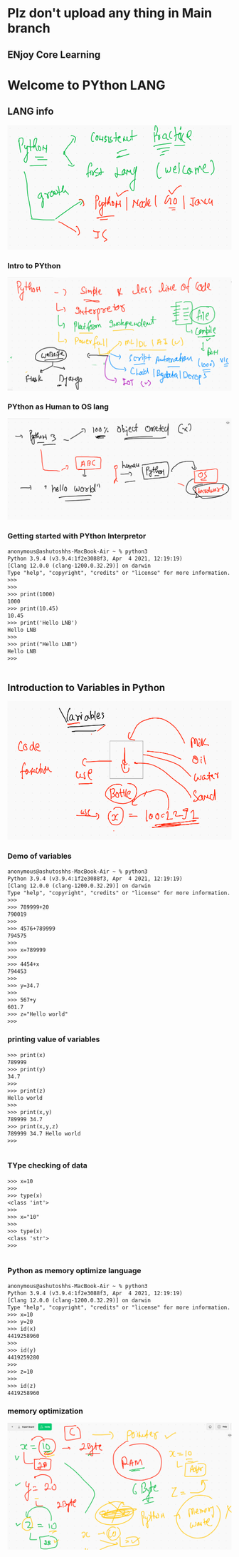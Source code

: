 # Plz don't upload any thing in Main branch 

## ENjoy Core Learning 

# Welcome to PYthon LANG 

## LANG info 

<img src="lang.png">

### Intro to PYthon 

<img src="intro1.png">

### PYthon as Human to OS lang

<img src="pyos.png">

### Getting started with PYthon Interpretor 

```
anonymous@ashutoshhs-MacBook-Air ~ % python3
Python 3.9.4 (v3.9.4:1f2e3088f3, Apr  4 2021, 12:19:19) 
[Clang 12.0.0 (clang-1200.0.32.29)] on darwin
Type "help", "copyright", "credits" or "license" for more information.
>>> 
>>> 
>>> print(1000)
1000
>>> print(10.45)
10.45
>>> print('Hello LNB')
Hello LNB
>>> 
>>> print("Hello LNB")
Hello LNB
>>> 


```

## Introduction to Variables in Python 

<img src="var.png">


### Demo of variables

```
anonymous@ashutoshhs-MacBook-Air ~ % python3
Python 3.9.4 (v3.9.4:1f2e3088f3, Apr  4 2021, 12:19:19) 
[Clang 12.0.0 (clang-1200.0.32.29)] on darwin
Type "help", "copyright", "credits" or "license" for more information.
>>> 
>>> 789999+20
790019
>>> 
>>> 4576+789999
794575
>>> 
>>> x=789999
>>> 
>>> 4454+x
794453
>>> 
>>> y=34.7
>>> 
>>> 567+y
601.7
>>> z="Hello world"
>>> 

```

### printing value of variables 

```
>>> print(x)
789999
>>> print(y)
34.7
>>> 
>>> print(z)
Hello world
>>> 
>>> print(x,y)
789999 34.7
>>> print(x,y,z)
789999 34.7 Hello world
>>> 


```
### TYpe checking of data 

```
>>> x=10
>>> 
>>> type(x)
<class 'int'>
>>> 
>>> x="10"
>>> 
>>> type(x)
<class 'str'>
>>> 


```

### Python as memory optimize language 

```
anonymous@ashutoshhs-MacBook-Air ~ % python3
Python 3.9.4 (v3.9.4:1f2e3088f3, Apr  4 2021, 12:19:19) 
[Clang 12.0.0 (clang-1200.0.32.29)] on darwin
Type "help", "copyright", "credits" or "license" for more information.
>>> x=10
>>> y=20
>>> id(x)
4419258960
>>> 
>>> id(y)
4419259280
>>> 
>>> z=10
>>> 
>>> id(z)
4419258960

```

### memory optimization 

<img src="memopt.png">


